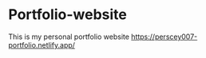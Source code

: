 # Portfolio-website
This is my personal portfolio website
https://perscey007-portfolio.netlify.app/
